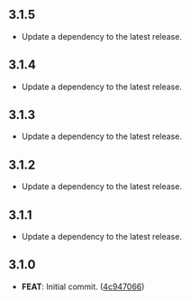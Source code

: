 ## 3.1.5

 - Update a dependency to the latest release.

## 3.1.4

 - Update a dependency to the latest release.

## 3.1.3

 - Update a dependency to the latest release.

## 3.1.2

 - Update a dependency to the latest release.

## 3.1.1

 - Update a dependency to the latest release.

## 3.1.0

 - **FEAT**: Initial commit. ([4c947066](https://github.com/mathrunet/flutter_masamune/commit/4c947066d24f39e74d0501ca99e51ce66f4f5972))

